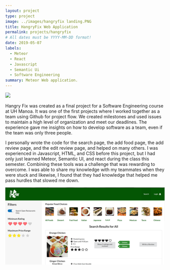 ```yaml
---
layout: project
type: project
image: ../images/hangryfix landing.PNG
title: HangryFix Web Application
permalink: projects/hangryfix
# All dates must be YYYY-MM-DD format!
date: 2019-05-07
labels:
  - Meteor
  - React
  - Javascript
  - Semantic Ui
  - Software Engineering
summary: Meteor Web application.
---
```


  <img class="ui image" src="../images/hangryfix landing.PNG">

Hangry Fix was created as a final project for a Software Engineering course at UH Manoa.  It was one of the first projects where I worked together as a team using Github for project flow.  We created milestones and used issues to maintain a high level of organization and meet our deadlines.  The experience gave me insights on how to develop software as a team, even if the team was only three people.  

I personally wrote the code for the search page, the add food page, the add review page, and the edit review page, and helped on many others.  I was experienced in Javascript, HTML, and CSS before this project, but I had only just learned Meteor, Semantic UI, and react during the class this semester.  Combining these tools was a challenge that was rewarding to overcome.  I was able to share my knowledge with my teammates when they were stuck and likewise, I found that they had knowledge that helped me pass hurdles that slowed me down.

<img class="ui image" src="../images/hangryfixsearch.PNG">

